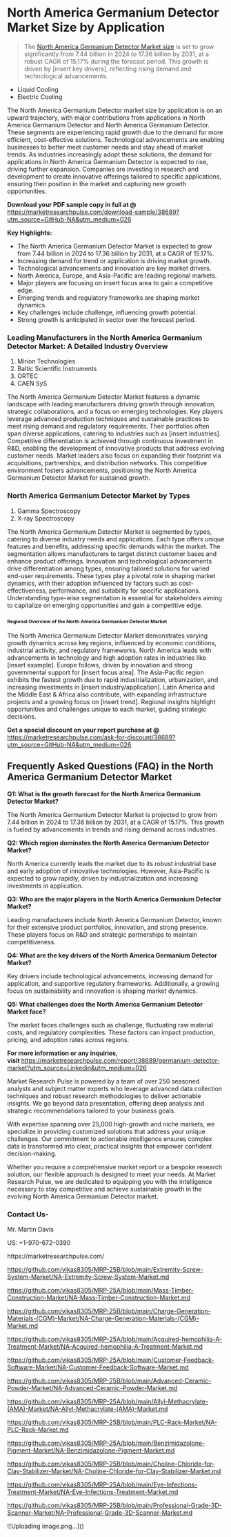 <h1>North America Germanium Detector Market&nbsp;Size by Application</h1><blockquote><p>The <a href="https://marketresearchpulse.com/download-sample/38689?utm_source=GitHub-NA&amp;utm_medium=026">North America Germanium Detector Market size</a> is set to grow significantly from 7.44 billion in 2024 to 17.36 billion by 2031, at a robust CAGR of 15.17% during the forecast period. This growth is driven by [insert key drivers], reflecting rising demand and technological advancements.</p></blockquote><ul><li>Liquid Cooling<li> Electric Cooling</li></ul><p>The North America Germanium Detector market size by application is on an upward trajectory, with major contributions from applications in North America Germanium Detector and North America Germanium Detector. These segments are experiencing rapid growth due to the demand for more efficient, cost-effective solutions. Technological advancements are enabling businesses to better meet customer needs and stay ahead of market trends. As industries increasingly adopt these solutions, the demand for applications in North America Germanium Detector is expected to rise, driving further expansion. Companies are investing in research and development to create innovative offerings tailored to specific applications, ensuring their position in the market and capturing new growth opportunities.</p><p><strong>Download your PDF sample copy in full at @ </strong><a href="https://marketresearchpulse.com/download-sample/38689?utm_source=GitHub-NA&amp;utm_medium=026">https://marketresearchpulse.com/download-sample/38689?utm_source=GitHub-NA&amp;utm_medium=026</a></p><p><strong>Key Highlights: </strong></p><ul><li>The North America Germanium Detector Market is expected to grow from 7.44 billion in 2024 to 17.36 billion by 2031, at a CAGR of 15.17%.</li><li>Increasing demand for trend or application is driving market growth.</li><li>Technological advancements and innovation are key market drivers.</li><li>North America, Europe, and Asia-Pacific are leading regional markets.</li><li>Major players are focusing on insert focus area to gain a competitive edge.</li><li>Emerging trends and regulatory frameworks are shaping market dynamics.</li><li>Key challenges include challenge, influencing growth potential.</li><li>Strong growth is anticipated in sector over the forecast period.</li></ul><h3>Leading Manufacturers in the North America Germanium Detector Market: A Detailed Industry Overview</h3><ol><li>Mirion Technologies</li><li>Baltic Scientific Instruments</li><li>ORTEC</li><li>CAEN SyS</li></ol><div class="flex max-w-full flex-col flex-grow"><div class="min-h-8 text-message flex w-full flex-col items-end gap-2 whitespace-normal break-words [.text-message+&amp;]:mt-5" dir="auto" data-message-author-role="assistant" data-message-id="fd8432e4-4910-450d-b182-61b7bfb0a01f" data-message-model-slug="gpt-4o"><div class="flex w-full flex-col gap-1 empty:hidden first:pt-[3px]"><div class="markdown prose w-full break-words dark:prose-invert light"><p>The North America Germanium Detector Market features a dynamic landscape with leading manufacturers driving growth through innovation, strategic collaborations, and a focus on emerging technologies. Key players leverage advanced production techniques and sustainable practices to meet rising demand and regulatory requirements. Their portfolios often span diverse applications, catering to industries such as [insert industries]. Competitive differentiation is achieved through continuous investment in R&amp;D, enabling the development of innovative products that address evolving customer needs. Market leaders also focus on expanding their footprint via acquisitions, partnerships, and distribution networks. This competitive environment fosters advancements, positioning the North America Germanium Detector Market for sustained growth.</p></div></div></div></div><h3>North America Germanium Detector Market by Types</h3><ol><li>Gamma Spectroscopy<li> X-ray Spectroscopy</li></ol><div class="flex max-w-full flex-col flex-grow"><div class="min-h-8 text-message flex w-full flex-col items-end gap-2 whitespace-normal break-words [.text-message+&amp;]:mt-5" dir="auto" data-message-author-role="assistant" data-message-id="084470be-0bb7-4664-bddf-5156b4f41249" data-message-model-slug="gpt-4o-mini"><div class="flex w-full flex-col gap-1 empty:hidden first:pt-[3px]"><div class="markdown prose w-full break-words dark:prose-invert light"><p>The North America Germanium Detector Market is segmented by types, catering to diverse industry needs and applications. Each type offers unique features and benefits, addressing specific demands within the market. The segmentation allows manufacturers to target distinct customer bases and enhance product offerings. Innovation and technological advancements drive differentiation among types, ensuring tailored solutions for varied end-user requirements. These types play a pivotal role in shaping market dynamics, with their adoption influenced by factors such as cost-effectiveness, performance, and suitability for specific applications. Understanding type-wise segmentation is essential for stakeholders aiming to capitalize on emerging opportunities and gain a competitive edge.</p></div></div></div></div><h3><span style="font-size: 11px;">Regional Overview of the North America Germanium Detector Market</span></h3><div class="flex max-w-full flex-col flex-grow"><div class="min-h-8 text-message flex w-full flex-col items-end gap-2 whitespace-normal break-words [.text-message+&amp;]:mt-5" dir="auto" data-message-author-role="assistant" data-message-id="e9038762-ce64-4e30-91c9-9bd413514231" data-message-model-slug="gpt-4o-mini"><div class="flex w-full flex-col gap-1 empty:hidden first:pt-[3px]"><div class="markdown prose w-full break-words dark:prose-invert light"><p>The North America Germanium Detector Market demonstrates varying growth dynamics across key regions, influenced by economic conditions, industrial activity, and regulatory frameworks. North America leads with advancements in technology and high adoption rates in industries like [insert example]. Europe follows, driven by innovation and strong governmental support for [insert focus area]. The Asia-Pacific region exhibits the fastest growth due to rapid industrialization, urbanization, and increasing investments in [insert industry/application]. Latin America and the Middle East &amp; Africa also contribute, with expanding infrastructure projects and a growing focus on [insert trend]. Regional insights highlight opportunities and challenges unique to each market, guiding strategic decisions.</p></div></div></div></div><p><strong>Get a special discount on your report purchase at @ </strong><a href="https://marketresearchpulse.com/ask-for-discount/38689?utm_source=GitHub-NA&amp;utm_medium=026">https://marketresearchpulse.com/ask-for-discount/38689?utm_source=GitHub-NA&amp;utm_medium=026</a></p><h2>Frequently Asked Questions (FAQ) in the North America Germanium Detector Market</h2><p><strong>Q1: What is the growth forecast for the North America Germanium Detector Market?</strong></p><p>The North America Germanium Detector Market is projected to grow from 7.44 billion in 2024 to 17.36 billion by 2031, at a CAGR of 15.17%. This growth is fueled by advancements in trends and rising demand across industries.</p><p><strong>Q2: Which region dominates the North America Germanium Detector Market?</strong></p><p>North America currently leads the market due to its robust industrial base and early adoption of innovative technologies. However, Asia-Pacific is expected to grow rapidly, driven by industrialization and increasing investments in application.</p><p><strong>Q3: Who are the major players in the North America Germanium Detector Market?</strong></p><p>Leading manufacturers include North America Germanium Detector, known for their extensive product portfolios, innovation, and strong presence. These players focus on R&amp;D and strategic partnerships to maintain competitiveness.</p><p><strong>Q4: What are the key drivers of the North America Germanium Detector Market?</strong></p><p>Key drivers include technological advancements, increasing demand for application, and supportive regulatory frameworks. Additionally, a growing focus on sustainability and innovation is shaping market dynamics.</p><p><strong>Q5: What challenges does the North America Germanium Detector Market face?</strong></p><p>The market faces challenges such as challenge, fluctuating raw material costs, and regulatory complexities. These factors can impact production, pricing, and adoption rates across regions.</p><p><strong>For more information or any inquiries, visit&nbsp;</strong><a href="https://marketresearchpulse.com/report/38689/germanium-detector-market?utm_source=Linkedin&utm_medium=026">https://marketresearchpulse.com/report/38689/germanium-detector-market?utm_source=Linkedin&utm_medium=026</a></p><p>Market Research Pulse is powered by a team of over 250 seasoned analysts and subject matter experts who leverage advanced data collection techniques and robust research methodologies to deliver actionable insights. We go beyond data presentation, offering deep analysis and strategic recommendations tailored to your business goals.</p><p>With expertise spanning over 25,000 high-growth and niche markets, we specialize in providing customized solutions that address your unique challenges. Our commitment to actionable intelligence ensures complex data is transformed into clear, practical insights that empower confident decision-making.</p><p>Whether you require a comprehensive market report or a bespoke research solution, our flexible approach is designed to meet your needs. At Market Research Pulse, we are dedicated to equipping you with the intelligence necessary to stay competitive and achieve sustainable growth in the evolving North America Germanium Detector market.</p><h3><strong>Contact Us-</strong></h3><p>Mr. Martin Davis</p><p>US: +1-970-672-0390</p><p>https://marketresearchpulse.com/</p><p><a href="https://github.com/vikas8305/MRP-25B/blob/main/Extremity-Screw-System-Market/NA-Extremity-Screw-System-Market.md">https://github.com/vikas8305/MRP-25B/blob/main/Extremity-Screw-System-Market/NA-Extremity-Screw-System-Market.md</a></p><p><a href="https://github.com/vikas8305/MRP-25A/blob/main/Mass-Timber-Construction-Market/NA-Mass-Timber-Construction-Market.md">https://github.com/vikas8305/MRP-25A/blob/main/Mass-Timber-Construction-Market/NA-Mass-Timber-Construction-Market.md</a></p><p><a href="https://github.com/vikas8305/MRP-25B/blob/main/Charge-Generation-Materials-(CGM)-Market/NA-Charge-Generation-Materials-(CGM)-Market.md">https://github.com/vikas8305/MRP-25B/blob/main/Charge-Generation-Materials-(CGM)-Market/NA-Charge-Generation-Materials-(CGM)-Market.md</a></p><p><a href="https://github.com/vikas8305/MRP-25A/blob/main/Acquired-hemophilia-A-Treatment-Market/NA-Acquired-hemophilia-A-Treatment-Market.md">https://github.com/vikas8305/MRP-25A/blob/main/Acquired-hemophilia-A-Treatment-Market/NA-Acquired-hemophilia-A-Treatment-Market.md</a></p><p><a href="https://github.com/vikas8305/MRP-25A/blob/main/Customer-Feedback-Software-Market/NA-Customer-Feedback-Software-Market.md">https://github.com/vikas8305/MRP-25A/blob/main/Customer-Feedback-Software-Market/NA-Customer-Feedback-Software-Market.md</a></p><p><a href="https://github.com/vikas8305/MRP-25B/blob/main/Advanced-Ceramic-Powder-Market/NA-Advanced-Ceramic-Powder-Market.md">https://github.com/vikas8305/MRP-25B/blob/main/Advanced-Ceramic-Powder-Market/NA-Advanced-Ceramic-Powder-Market.md</a></p><p><a href="https://github.com/vikas8305/MRP-25A/blob/main/Allyl-Methacrylate-(AMA)-Market/NA-Allyl-Methacrylate-(AMA)-Market.md">https://github.com/vikas8305/MRP-25A/blob/main/Allyl-Methacrylate-(AMA)-Market/NA-Allyl-Methacrylate-(AMA)-Market.md</a></p><p><a href="https://github.com/vikas8305/MRP-25B/blob/main/PLC-Rack-Market/NA-PLC-Rack-Market.md">https://github.com/vikas8305/MRP-25B/blob/main/PLC-Rack-Market/NA-PLC-Rack-Market.md</a></p><p><a href="https://github.com/vikas8305/MRP-25A/blob/main/Benzimidazolone-Pigment-Market/NA-Benzimidazolone-Pigment-Market.md">https://github.com/vikas8305/MRP-25A/blob/main/Benzimidazolone-Pigment-Market/NA-Benzimidazolone-Pigment-Market.md</a></p><p><a href="https://github.com/vikas8305/MRP-25B/blob/main/Choline-Chloride-for-Clay-Stabilizer-Market/NA-Choline-Chloride-for-Clay-Stabilizer-Market.md">https://github.com/vikas8305/MRP-25B/blob/main/Choline-Chloride-for-Clay-Stabilizer-Market/NA-Choline-Chloride-for-Clay-Stabilizer-Market.md</a></p><p><a href="https://github.com/vikas8305/MRP-25A/blob/main/Eye-Infections-Treatment-Market/NA-Eye-Infections-Treatment-Market.md">https://github.com/vikas8305/MRP-25A/blob/main/Eye-Infections-Treatment-Market/NA-Eye-Infections-Treatment-Market.md</a></p><p><a href="https://github.com/vikas8305/MRP-25B/blob/main/Professional-Grade-3D-Scanner-Market/NA-Professional-Grade-3D-Scanner-Market.md">https://github.com/vikas8305/MRP-25B/blob/main/Professional-Grade-3D-Scanner-Market/NA-Professional-Grade-3D-Scanner-Market.md</a></p>
![Uploading image.png…]()
